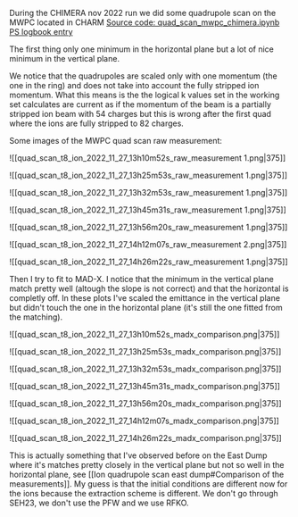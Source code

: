 During the CHIMERA nov 2022 run we did some quadrupole scan on the MWPC located in CHARM
[Source code: quad_scan_mwpc_chimera.ipynb](https://gitlab.cern.ch/eljohnso/acc-models-tls-eliott-fork/-/blob/EliottBranch/ps_extraction/f61t8/quad_scan_mwpc_chimera.ipynb)
[PS logbook entry](https://be-op-logbook.web.cern.ch/elogbook-server/GET/showEventInLogbook/3659020)

The first thing only one minimum in the horizontal plane but a lot of nice minimum in the vertical plane.

We notice that the quadrupoles are scaled only with one momentum (the one in the ring) and does not take into account the fully stripped ion momentum.
What this means is the the logical k values set in the working set calculates are current as if the momentum of the beam is a partially stripped ion beam with 54 charges but this is wrong after the first quad where the ions are fully stripped to 82 charges.

Some images of the MWPC quad scan raw measurement:

![[quad_scan_t8_ion_2022_11_27_13h10m52s_raw_measurement 1.png|375]]


![[quad_scan_t8_ion_2022_11_27_13h25m53s_raw_measurement 1.png|375]]

![[quad_scan_t8_ion_2022_11_27_13h32m53s_raw_measurement 1.png|375]]

![[quad_scan_t8_ion_2022_11_27_13h45m31s_raw_measurement 1.png|375]]

![[quad_scan_t8_ion_2022_11_27_13h56m20s_raw_measurement 1.png|375]]

![[quad_scan_t8_ion_2022_11_27_14h12m07s_raw_measurement 2.png|375]]

![[quad_scan_t8_ion_2022_11_27_14h26m22s_raw_measurement 1.png|375]]

Then I try to fit to MAD-X. I notice that the minimum in the vertical plane match pretty well (altough the slope is not correct) and that the horizontal is completly off.
In these plots I've scaled the emittance in the vertical plane but didn't touch the one in the horizontal plane (it's still the one fitted from the matching).

![[quad_scan_t8_ion_2022_11_27_13h10m52s_madx_comparison.png|375]]

![[quad_scan_t8_ion_2022_11_27_13h25m53s_madx_comparison.png|375]]

![[quad_scan_t8_ion_2022_11_27_13h32m53s_madx_comparison.png|375]]

![[quad_scan_t8_ion_2022_11_27_13h45m31s_madx_comparison.png|375]]

![[quad_scan_t8_ion_2022_11_27_13h56m20s_madx_comparison.png|375]]

![[quad_scan_t8_ion_2022_11_27_14h12m07s_madx_comparison.png|375]]

![[quad_scan_t8_ion_2022_11_27_14h26m22s_madx_comparison.png|375]]

This is actually something that I've observed before on the East Dump where it's matches pretty closely in the vertical plane but not so well in the horizontal plane, see [[Ion quadrupole scan east dump#Comparison of the measurements]]. My guess is that the initial conditions are different now for the ions because the extraction scheme is different. We don't go through SEH23, we don't use the PFW and we use RFKO.

